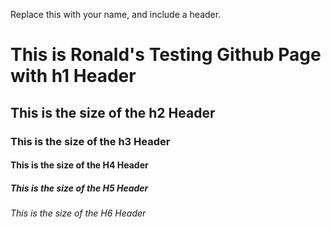 Replace this with your name, and include a header.

# This is Ronald's Testing Github Page with h1 Header

## This is the size of the h2 Header
  
### This is the size of the h3 Header
  
#### This is the size of the H4 Header
  
##### This is the size of the H5 Header

###### This is the size of the H6 Header


